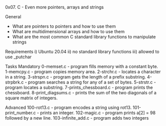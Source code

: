 0x07. C - Even more pointers, arrays and strings

General
- What are pointers to pointers and how to use them
- What are multidimensional arrays and how to use them
- What are the most common C standard library functions to manipulate strings

Requirements
i) Ubuntu 20.04
ii) no standard library functions
iii) allowed to use _putchar

Tasks
Mandatory
0-memset.c - program fills memory with a constant byte.
1-memcpy.c - program copies memory area.
2-strchr.c - locates a character in a string.
3-strspn.c - program gets the length of a prefix substring.
4-strpbrk.c - program searches a string for any of a set of bytes.
5-strstr.c - program  locates a substring.
7-prints_chessboard.c - program  prints the chessboard.
8-print_diagsums.c - prints the sum of the two diagonals of a square matrix of integers.

Advanced
100-rot13.c - program encodes a string using rot13.
101-print_number.c - prints an integer.
102-magic.c - program prints a[2] = 98 followed by a new line.
103-infinite_add.c - program adds two integers
